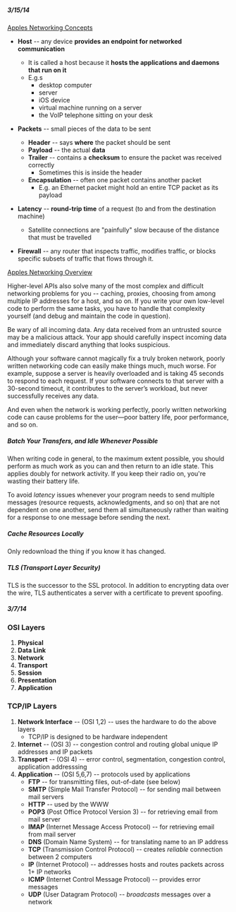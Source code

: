 ##### 3/15/14

[Apples Networking Concepts](https://developer.apple.com/library/ios/documentation/NetworkingInternet/Conceptual/NetworkingConcepts/NetworkingTerminology/NetworkingTerminology.html)

* **Host** -- any device **provides an endpoint for networked communication**
    * It is called a host because it **hosts the applications and daemons that run on it**
    * E.g.s
        * desktop computer
        * server
        * iOS device
        * virtual machine running on a server
        * the VoIP telephone sitting on your desk

* **Packets** -- small pieces of the data to be sent
    * **Header** -- says **where** the packet should be sent
    * **Payload** -- the actual **data**
    * **Trailer** -- contains a **checksum** to ensure the packet was received correctly
        * Sometimes this is inside the header
    * **Encapsulation** -- often one packet contains another packet
        * E.g. an Ethernet packet might hold an entire TCP packet as its payload
* **Latency** -- **round-trip time** of a request (to and from the destination machine)
    * Satellite connections are "painfully" slow because of the distance that must be travelled

* **Firewall** -- any router that inspects traffic, modifies traffic, or blocks
  specific subsets of traffic that flows through it.

[Apples Networking Overview](https://developer.apple.com/library/ios/documentation/NetworkingInternetWeb/Conceptual/NetworkingOverview/Introduction/Introduction.html)

Higher-level APIs also solve many of the most complex and difficult networking
problems for you -- caching, proxies, choosing from among multiple IP addresses
for a host, and so on. If you write your own low-level code to perform the same
tasks, you have to handle that complexity yourself (and debug and maintain
the code in question).

Be wary of all incoming data. Any data received from an untrusted source may be
a malicious attack. Your app should carefully inspect incoming data and
immediately discard anything that looks suspicious.

Although your software cannot magically fix a truly broken network, poorly
written networking code can easily make things much, much worse. For example,
suppose a server is heavily overloaded and is taking 45 seconds to respond to
each request. If your software connects to that server with a 30-second
timeout, it contributes to the server’s workload, but never successfully
receives any data.

And even when the network is working perfectly, poorly written networking code
can cause problems for the user—poor battery life, poor performance, and so on.

##### Batch Your Transfers, and Idle Whenever Possible

When writing code in general, to the maximum extent possible, you should
perform as much work as you can and then return to an idle state. This applies
doubly for network activity. If you keep their radio on, you're wasting their
battery life.

To avoid *latency* issues whenever your program needs to send multiple messages
(resource requests, acknowledgments, and so on) that are not dependent on one
another, send them all simultaneously rather than waiting for a response to one
message before sending the next.

##### Cache Resources Locally

Only redownload the thing if you know it has changed.

##### TLS (Transport Layer Security)

TLS is the successor to the SSL protocol. In addition to encrypting data over
the wire, TLS authenticates a server with a certificate to prevent spoofing.


##### 3/7/14

### OSI Layers

1. **Physical**
2. **Data Link**
3. **Network**
4. **Transport**
5. **Session**
6. **Presentation**
7. **Application**

### TCP/IP Layers

1. **Network Interface** -- (OSI 1,2) -- uses the hardware to do the above layers
    * TCP/IP is designed to be hardware independent
2. **Internet** -- (OSI 3) -- congestion control and routing global unique IP addresses and IP packets
3. **Transport** -- (OSI 4) -- error control, segmentation, congestion control, application addresssing
4. **Application** -- (OSI 5,6,7) -- protocols used by applications
    * **FTP** -- for transmitting files, out-of-date (see below)
    * **SMTP** (Simple Mail Transfer Protocol) -- for sending mail between mail servers
    * **HTTP** -- used by the WWW
    * **POP3** (Post Office Protocol Version 3) -- for retrieving email from mail server
    * **IMAP** (Internet Message Access Protocol) -- for retrieving email from mail server
    * **DNS** (Domain Name System) -- for translating name to an IP address
    * **TCP** (Transmission Control Protocol) -- creates *reliable* connection between 2 computers
    * **IP** (Internet Protocol) -- addresses hosts and routes packets across 1+ IP networks
    * **ICMP** (Internet Control Message Protocol) -- provides error messages
    * **UDP** (User Datagram Protocol) -- *broadcasts* messages over a network

